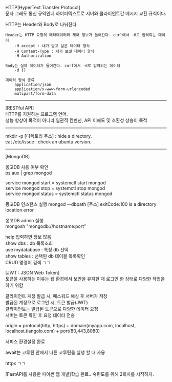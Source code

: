 HTTP[HyperText Transfer Protocol]  
문자 그래도 통신 규약인데 하이퍼텍스트로 서버와 클라이언트간 메시지 교환 규칙이다.  

HTTP는 Header와 Body로 나눠진다  

    Header는 HTTP 요청의 메타데이터와 제어 정보가 들어간다. curl에서 -H로 입력되는 데이터  
        -H accept : 내가 받고 싶은 데이터 형식  
        -H Content-Type : 내가 보낼 데이터 형식  
        -H Authorization  

    Body는 실제 데이터가 들어간다. curl에서 -d로 입력되는 데이터  
        -d {}

    데이터 형식 종류
        application/json  
        application/x-www-form-urlencoded  
        mutipart/form-data  

***

[RESTful API]  
HTTP를 지원하는 프로그램 언어.  
성능 향상이 목적이 아니라 일관적 컨벤션, API 이해도 및 호환성 상승이 목적  

***

mkdir -p [디렉토리 주소]  : hide a directory.  
cat /etc/issue : check an ubuntu version.  

***

[MongoDB]  

몽고DB 사용 여부 확인  
ps aux | grep mongod  

service mongod start   = systemctl start mongod  
service mongod stop    = systemctl stop mongod  
service mongod status  = systemctl status mongod  

몽고DB 인스턴스 실행
mongod --dbpath [주소]
exitCode:100 is a directory location error  

몽고DB admin 실행  
mongosh "mongodb://hostname:port"  

help 입력하면 정보 많음  
show dbs : db 목록조회  
use mydatabase : 특정 db 선택  
show tables : 선택된 db 테이블 목록확인  
CRUD 명령어 검색 ㄱㄱ  


[JWT : JSON Web Token]  
토큰을 사용하는 이유는 웹 환경에서 보안을 유지한 채 로그인 한 상태로 다양한 작업을 하기 위함  

클라이언트 계정 발급 시, 패스워드 해싱 후 서버가 저장  
발급된 계정으로 로그인 시, 토큰 발급(JWT)  
클라이언트는 발급된 토큰으로 다양한 데이터 요청  
서버는 토큰 확인 후 요청 데이터 전송  

origin =  protocol(http, https) + domain(myapp.com, localhost, localhost.tiangolo.com) + port(80,443,8080)  

서피스 환경설정 완료

await는 코루틴 안에서 다른 코루틴을 실행 할 때 사용  

httpx ㄱㄱ  

[FastAPI를 사용한 파이썬 웹 개발]학습 완료.. 숙련도를 위해 2회차를 시작하자.  

